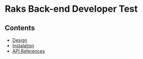 # Raks Back-end Developer Test

## Contents
  * [Design](DESIGN.md)
  * [Instalation](INSTALATION.md)
  * [API References](REFERENCES.md)